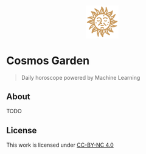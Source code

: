 <p align="center">
    <img src="./public/logo192.png" width="17%"/>
</p>

# Cosmos Garden
> Daily horoscope powered by Machine Learning

## About

TODO

## License

This work is licensed under [CC-BY-NC 4.0](https://creativecommons.org/licenses/by-nc/4.0/)

